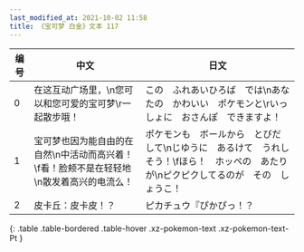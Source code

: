 ```yaml
---
last_modified_at: 2021-10-02 11:58
title: 《宝可梦 白金》文本 117
---
```

| 编号 | 中文 | 日文 |
| ---- | ---- | ---- |
| 0 | 在这互动广场里，\n您可以和您可爱的宝可梦\r一起散步哦！ | この　ふれあいひろば　では\nあなたの　かわいい　ポケモンと\rいっしょに　おさんぽ　できますよ！ |
| 1 | 宝可梦也因为能自由的在自然\n中活动而高兴着！\f看！脸颊不是在轻轻地\n散发着高兴的电流么！ | ポケモンも　ボールから　とびだして\nじゆうに　あるけて　うれしそう！\fほら！　ホッペの　あたりが\nピクピクしてるのが　その　しょうこ！ |
| 2 | 皮卡丘：皮卡皮！？ | ピカチュウ『ぴかぴっ！？ |
{: .table .table-bordered .table-hover .xz-pokemon-text .xz-pokemon-text-Pt }
